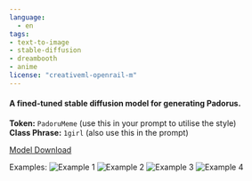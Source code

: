 ```yaml
---
language: 
  - en
tags:
- text-to-image
- stable-diffusion
- dreambooth
- anime
license: "creativeml-openrail-m"
---
```


#### A fined-tuned stable diffusion model for generating Padorus.

**Token:** `PadoruMeme` (use this in your prompt to utilise the style)<br>
**Class Phrase:** `1girl` (also use this in the prompt)

[Model Download](https://huggingface.co/joujiboi/Padoru-Diffusion/resolve/main/2022-12-12T19-38-27_Padoru_1_training_images_2500_max_training_steps_PadoruMeme_token_1girl_class_word.ckpt)

Examples:
![Example 1](https://i.imgur.com/DT0GKXz.png)
![Example 2](https://i.imgur.com/gtG728f.png)
![Example 3](https://i.imgur.com/X6td3X1.png)
![Example 4](https://i.imgur.com/ZLGRDYf.png)